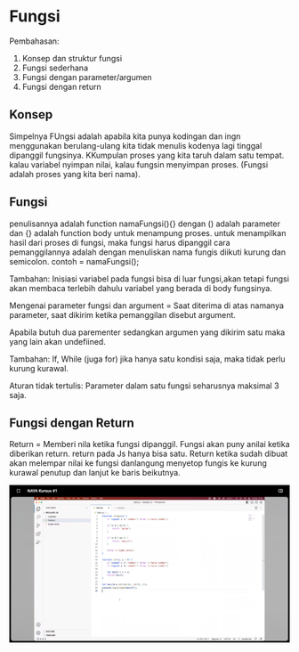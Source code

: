 # Fungsi

Pembahasan:

1. Konsep dan struktur fungsi
2. Fungsi sederhana
3. Fungsi dengan parameter/argumen
4. Fungsi dengan return

## Konsep

Simpelnya FUngsi adalah apabila kita punya kodingan dan ingn menggunakan berulang-ulang kita tidak menulis kodenya lagi tinggal dipanggil fungsinya. KKumpulan proses yang kita taruh dalam satu tempat. kalau variabel nyimpan nilai, kalau fungsin menyimpan proses. (Fungsi adalah proses yang kita beri nama).

## Fungsi

penulisannya adalah function namaFungsi(){}
dengan () adalah parameter dan {} adalah function body untuk menampung proses.
untuk menampilkan hasil dari proses di fungsi, maka fungsi harus dipanggil cara pemanggilannya adalah dengan menuliskan nama fungis diikuti kurung dan semicolon. contoh = namaFungsi();

Tambahan: Inisiasi variabel pada fungsi bisa di luar fungsi,akan tetapi fungsi akan membaca terlebih dahulu variabel yang berada di body fungsinya.

Mengenai parameter fungsi dan argument = Saat diterima di atas namanya parameter, saat dikirim ketika pemanggilan disebut argument.

Apabila butuh dua parementer sedangkan argumen yang dikirim satu maka yang lain akan undefiined.

Tambahan: If, While (juga for) jika hanya satu kondisi saja, maka tidak perlu kurung kurawal.

Aturan tidak tertulis: Parameter dalam satu fungsi seharusnya maksimal 3 saja.

## Fungsi dengan Return

Return = Memberi nila ketika fungsi dipanggil. Fungsi akan puny anilai ketika diberikan return.
return pada Js hanya bisa satu.
Return ketika sudah dibuat akan melempar nilai ke fungsi danlangung menyetop fungis ke kurung kurawal penutup dan lanjut ke baris beikutnya.

![Gambar](img/Screenshot%20(185).png)